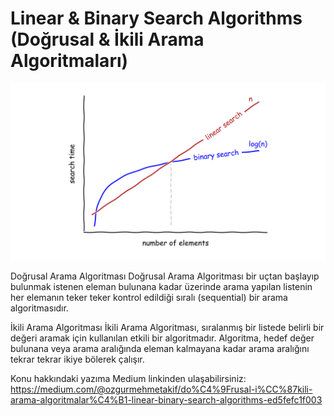
# Linear & Binary Search Algorithms (Doğrusal & İkili Arama Algoritmaları)





![Linear & Binary Search](linear_binary.png)

  Doğrusal Arama Algoritması
Doğrusal Arama Algoritması bir uçtan başlayıp bulunmak istenen eleman bulunana kadar üzerinde arama yapılan listenin her elemanın teker teker kontrol edildiği sıralı (sequential) bir arama algoritmasıdır.

İkili Arama Algoritması
İkili Arama Algoritması, sıralanmış bir listede belirli bir değeri aramak için kullanılan etkili bir algoritmadır. Algoritma, hedef değer bulunana veya arama aralığında eleman kalmayana kadar arama aralığını tekrar tekrar ikiye bölerek çalışır.

Konu hakkındaki yazıma Medium linkinden ulaşabilirsiniz: https://medium.com/@ozgurmehmetakif/do%C4%9Frusal-i%CC%87kili-arama-algoritmalar%C4%B1-linear-binary-search-algorithms-ed5fefc1f003

  